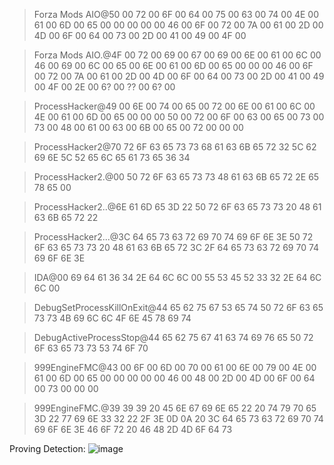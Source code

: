 > Forza Mods AIO@50 00 72 00 6F 00 64 00 75 00 63 00 74 00 4E 00 61 00 6D 00 65 00 00 00 00 00 46 00 6F 00 72 00 7A 00 61 00 2D 00 4D 00 6F 00 64 00 73 00 2D 00 41 00 49 00 4F 00

> Forza Mods AIO.@4F 00 72 00 69 00 67 00 69 00 6E 00 61 00 6C 00 46 00 69 00 6C 00 65 00 6E 00 61 00 6D 00 65 00 00 00 46 00 6F 00 72 00 7A 00 61 00 2D 00 4D 00 6F 00 64 00 73 00 2D 00 41 00 49 00 4F 00 2E 00 6? 00 ?? 00 6? 00

> ProcessHacker@49 00 6E 00 74 00 65 00 72 00 6E 00 61 00 6C 00 4E 00 61 00 6D 00 65 00 00 00 50 00 72 00 6F 00 63 00 65 00 73 00 73 00 48 00 61 00 63 00 6B 00 65 00 72 00 00 00

> ProcessHacker2@70 72 6F 63 65 73 73 68 61 63 6B 65 72 32 5C 62 69 6E 5C 52 65 6C 65 61 73 65 36 34

> ProcessHacker2.@00 50 72 6F 63 65 73 73 48 61 63 6B 65 72 2E 65 78 65 00

> ProcessHacker2..@6E 61 6D 65 3D 22 50 72 6F 63 65 73 73 20 48 61 63 6B 65 72 22

> ProcessHacker2...@3C 64 65 73 63 72 69 70 74 69 6F 6E 3E 50 72 6F 63 65 73 73 20 48 61 63 6B 65 72 3C 2F 64 65 73 63 72 69 70 74 69 6F 6E 3E

> IDA@00 69 64 61 36 34 2E 64 6C 6C 00 55 53 45 52 33 32 2E 64 6C 6C 00

> DebugSetProcessKillOnExit@44 65 62 75 67 53 65 74 50 72 6F 63 65 73 73 4B 69 6C 6C 4F 6E 45 78 69 74

> DebugActiveProcessStop@44 65 62 75 67 41 63 74 69 76 65 50 72 6F 63 65 73 73 53 74 6F 70

> 999EngineFMC@43 00 6F 00 6D 00 70 00 61 00 6E 00 79 00 4E 00 61 00 6D 00 65 00 00 00 00 00 46 00 48 00 2D 00 4D 00 6F 00 64 00 73 00 00 00

> 999EngineFMC.@39 39 39 20 45 6E 67 69 6E 65 22 20 74 79 70 65 3D 22 77 69 6E 33 32 22 2F 3E 0D 0A 20 3C 64 65 73 63 72 69 70 74 69 6F 6E 3E 46 6F 72 20 46 48 2D 4D 6F 64 73

Proving Detection:
![image](https://github.com/dr-NHA/AIOinfo-PossiblyTheWorstRat/assets/56168811/eae0af13-67b4-4a0a-a52b-c350589a3c3e)
